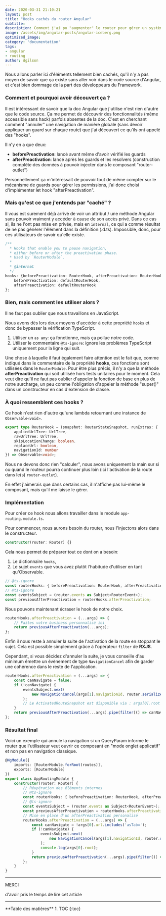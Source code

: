```yaml
---
date: 2020-03-31 21:10:21
layout: post
title: "Hooks cachés du router Angular"
subtitle:
description: Comment j'ai pu "augmenter" le router pour gérer un système d'onglet applicatif via des routes.
image: /assets/img/angular-posts/angular-iceberg.png
optimized_image:
category: 'documentation'
tags:
- angular
- routing
author: dgilson
---
```


Nous allons parler ici d'éléments tellement bien cachés, qu'il n'y a pas moyen de savoir que ça existe sans aller voir dans le code source d'Angular, et c'est bien dommage de la part des développeurs du Framework.

### Comment et pourquoi avoir découvert ça ?

Il est intéressant de savoir que la doc Angular que j'utilise n'est rien d'autre que le code source. Ça me permet de découvrir des fonctionnalités (même accessible sans hack) parfois absentes de la doc.
C'est en cherchant comment "annuler" une navigation de manière globale (sans devoir appliquer un guard sur chaque route) que j'ai découvert ce qu'ils ont appelé des "hooks".

Il n'y en a que deux:
* **beforePreactivation**: lancé avant même d'avoir vérifié les guards
* **afterPreactivation**: lancé après les guards et les resolvers (construction complète des données à pouvoir injecter dans le composant "router-outlet")

Personnellement ça m'intéressait de pouvoir tout de même compter sur le mécanisme de guards pour gérer les permissions, j'ai donc choisi d'implémenter let hook "afterPreactivation".

### Mais qu'est ce que j'entends par "caché" ?

Il vous est surement déjà arrivé de voir un attribut / une méthode Angular sans pouvoir vraiment y accéder à cause de son accès privé.
Dans ce cas si, ils ne l'ont pas mise en privée, mais en `internal`, ce qui a comme résultat de ne pas générer l'élément dans la définition (.d.ts). Impossible, donc, pour ces utilisateurs de savoir qu'elle existe.

```ts
/**
  * Hooks that enable you to pause navigation,
  * either before or after the preactivation phase.
  * Used by `RouterModule`.
  *
  * @internal
  */
hooks: {beforePreactivation: RouterHook, afterPreactivation: RouterHook} = {
    beforePreactivation: defaultRouterHook,
    afterPreactivation: defaultRouterHook
};
```

### Bien, mais comment les utiliser alors ?

Il ne faut pas oublier que nous travaillons en JavaScript.

Nous avons dès lors deux moyens d'accéder à cette propriété `hooks` et donc de bypasser la vérification TypeScript.

1. Utiliser un `as any`: ça fonctionne, mais ça pollue notre code.
2. Utiliser le commentaire `@ts-ignore`: ignore les problèmes TypeScript uniquement pour la ligne qui suit.

Une chose à laquelle il faut également faire attention est le fait que, comme indiqué dans le commentaire de la propriété **hooks**, ces fonctions sont utilisées dans le `RouterModule`. Pour être plus précis, il n'y a que la méthode **afterPreactivation** qui soit utilisée hors tests unitaires pour le moment.
Cela veut dire qu'il ne faut pas oublier d'appeler la fonction de base en plus de notre surcharge, un peu comme l'obligation d'appeler la méthode "super()" dans un constructeur en cas d'extension de classe.

### À quoi ressemblent ces hooks ?

Ce hook n'est rien d'autre qu'une lambda retournant une instance de `Observable<void>`.

```ts
export type RouterHook = (snapshot: RouterStateSnapshot, runExtras: {
    appliedUrlTree: UrlTree,
    rawUrlTree: UrlTree,
    skipLocationChange: boolean,
    replaceUrl: boolean,
    navigationId: number
}) => Observable<void>;
```

Nous ne devons donc rien "calculer", nous avons uniquement la main sur si ou quand le routeur pourra continuer plus loin (ici l'activation de la route dans le(s) `router-outlet`).

En effet j'aimerais que dans certains cas, il n'affiche pas lui-même le composant, mais qu'il me laisse le gérer.

### Implémentation

Pour créer ce hook nous allons travailler dans le module `app-routing.module.ts`.

Pour commencer, nous aurons besoin du router, nous l'injectons alors dans le constructeur.
```ts
constructor(router: Router) {}
```

Cela nous permet de préparer tout ce dont on a besoin:
1. Le dictionnaire `hooks`,
2. Le sujet `events` que vous avez plutôt l'habitude d'utiliser en tant qu'Observable.

```ts
// @ts-ignore
const routerHooks: { beforePreactivation: RouterHook, afterPreactivation: RouterHook } = router.hooks;
// @ts-ignore
const eventsSubject = (router.events as Subject<RouterEvent>);
const previousAfterPreactivation = routerHooks.afterPreactivation;
```

Nous pouvons maintenant écraser le hook de notre choix.

```ts
routerHooks.afterPreactivation = (...args) => {
    // Faites votre business personnalisé ici
    return previousAfterPreactivation(...args);
};
```

Enfin il nous reste à annuler la suite de l'activation de la route en stoppant le sujet. Cela est possible simplement grâce à l'opérateur `filter` de **RXJS**.

Cependant, si vous décidez d'annuler la suite, je vous conseille d'au minimum émettre un évènement de type `NavigationCancel` afin de garder une cohérence dans le reste de l'application.

```ts
routerHooks.afterPreactivation = (...args) => {
    const canNavigate = false;
    if (!canNavigate) {
        eventsSubject.next(
            new NavigationCancel(args[1].navigationId, router.serializeUrl(args[1].rawUrlTree), 'raison annulation')
        );
        // Le ActivatedRouteSnapshot est disponible via : args[0].root
    }
    return previousAfterPreactivation(...args).pipe(filter(() => canNavigate));
};
```

### Résultat final
Voici un exemple qui annule la navigation si un QueryParam informe le router que l'utilisateur veut ouvrir ce composant en "mode onglet applicatif" et non pas en navigation classique.

```ts
@NgModule({
    imports: [RouterModule.forRoot(routes)],
    exports: [RouterModule]
})
export class AppRoutingModule {
    constructor(router: Router) {
        // Réupération des éléments internes
        // @ts-ignore
        const routerHooks: { beforePreactivation: RouterHook, afterPreactivation: RouterHook } = router.hooks;
        // @ts-ignore
        const eventsSubject = (router.events as Subject<RouterEvent>);
        const previousAfterPreactivation = routerHooks.afterPreactivation;
        // Mise en place d'un afterPreactivation personalisé
        routerHooks.afterPreactivation = (...args) => {
            const canNavigate = !args[0].url.includes('asTab=');
            if (!canNavigate) {
                eventsSubject.next(
                    new NavigationCancel(args[1].navigationId, router.serializeUrl(args[1].rawUrlTree), 'tab')
                );
                console.log(args[0].root);
            }
            return previousAfterPreactivation(...args).pipe(filter(() => canNavigate));
        };
    }
}
```


---
<div class="gratitude">
    <span>MERCI</span>
    <p>d'avoir pris le temps de lire cet article</p>
</div>

---

<div id="toc"></div>
**Table des matières**
1. TOC
{:toc}

